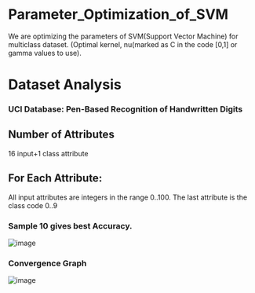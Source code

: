 # Parameter_Optimization_of_SVM

We are optimizing the parameters of SVM(Support Vector Machine) for multiclass dataset. (Optimal kernel, nu(marked as C in the code [0,1] or gamma values to use).

# Dataset Analysis 
### UCI Database: Pen-Based Recognition of Handwritten Digits

## Number of Attributes
16 input+1 class attribute

## For Each Attribute:
All input attributes are integers in the range 0..100.
The last attribute is the class code 0..9

### Sample 10 gives best Accuracy.
![image](https://user-images.githubusercontent.com/104484529/233072889-149ab5b3-de1f-4417-bb18-34f67ecb70c7.png)

### Convergence Graph

![image](https://user-images.githubusercontent.com/104484529/233075324-792b6c14-2c79-49d1-bd29-6409b11294ec.png)

